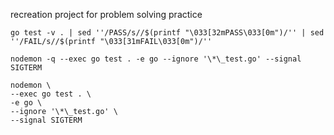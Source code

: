 recreation project for problem solving practice

`go test -v . | sed ''/PASS/s//$(printf "\033[32mPASS\033[0m")/'' | sed ''/FAIL/s//$(printf "\033[31mFAIL\033[0m")/''`

`nodemon -q --exec go test . -e go --ignore '\*\_test.go' --signal SIGTERM`

```
nodemon \
--exec go test . \
-e go \
--ignore '\*\_test.go' \
--signal SIGTERM
```

